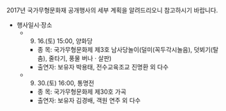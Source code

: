 2017년 국가무형문화재 공개행사의 세부 계획을 알려드리오니 참고하시기 바랍니다.
- 행사일시·장소
  - 9. 16.(토) 15:00, 양화당
    - 종 목: 국가무형문화제 제3호 남사당놀이(덜미(꼭두각시놀음), 덧뵈기(탈춤), 줄타기, 풍물 버나 · 살판)
    - 출연자: 보유자 박용태, 전수교육조교 진명환 외 다수
  - 9. 30.(토) 16:00, 통명전
    - 종 목: 국가무형문화제 제30호 가곡
    - 출연자: 보유자 김경배, 객원 연주 외 다수